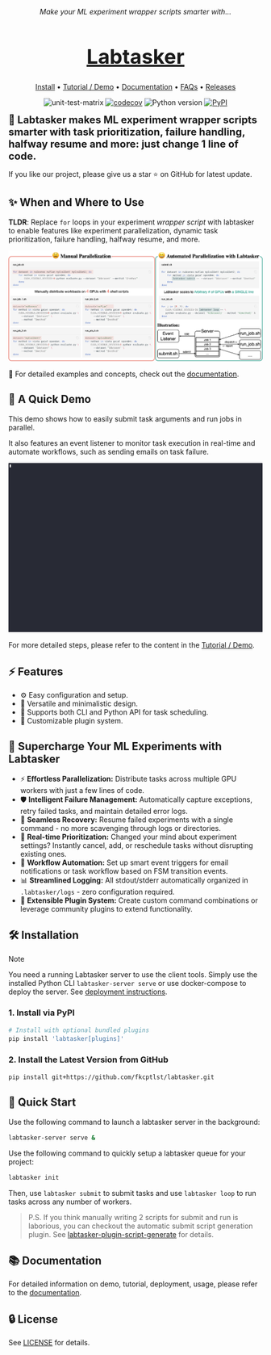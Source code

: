<p align="center"><em>Make your ML experiment wrapper scripts smarter with...</em></p>
<h1 align="center" style="font-size: 40px;"> <a href="">Labtasker</a></h1>
<p align="center"><a href="https://fkcptlst.github.io/labtasker/latest/install/install/">Install</a> • <a href="https://fkcptlst.github.io/labtasker/latest/guide/basic/">Tutorial / Demo</a> • <a href="https://fkcptlst.github.io/labtasker/latest/">Documentation</a> • <a href="https://fkcptlst.github.io/labtasker/latest/faq/">FAQs</a> • <a href="https://github.com/fkcptlst/labtasker/releases">Releases</a></p>

<p align="center">
  <img src="https://github.com/fkcptlst/labtasker/actions/workflows/unit-test-matrix.yml/badge.svg" alt="unit-test-matrix" />
  <a href="https://codecov.io/gh/fkcptlst/labtasker"><img src="https://codecov.io/gh/fkcptlst/labtasker/graph/badge.svg?token=KQFBV3QRPY" alt="codecov" /></a>
  <img src="https://img.shields.io/badge/Python-3.8%20|%203.9%20|%203.10%20|%203.11%20|%203.12%20|%203.13-blue" alt="Python version" />
  <a href="https://pypi.org/project/labtasker/"><img src="https://img.shields.io/pypi/v/labtasker" alt="PyPI" /></a>
</p>


**<span style="font-size: 20px;"> 🌟 Labtasker makes ML experiment wrapper scripts smarter with task prioritization,
failure handling, halfway resume and more: just change 1 line of code.</span>**

If you like our project, please give us a star ⭐ on GitHub for latest update.

## ✨ When and Where to Use

**TLDR**: Replace `for` loops in your experiment *wrapper script* with labtasker to enable features like experiment
parallelization, dynamic task prioritization, failure handling, halfway resume, and more.

![comparison](docs/docs/assets/comparison.png)

🐳 For detailed examples and concepts, check out the [documentation](https://fkcptlst.github.io/labtasker/).

## 🧪️ A Quick Demo

This demo shows how to easily submit task arguments and run jobs in parallel.

It also features an event listener to monitor task execution in real-time and automate workflows,
such as sending emails on task failure.

![demo](docs/docs/assets/gifs/demo.gif)

For more detailed steps, please refer to the content in
the [Tutorial / Demo](https://fkcptlst.github.io/labtasker/latest/guide/basic/).

## ⚡️ Features

- ⚙️ Easy configuration and setup.
- 🧩 Versatile and minimalistic design.
- 🔄 Supports both CLI and Python API for task scheduling.
- 🔌 Customizable plugin system.

## 🔮 Supercharge Your ML Experiments with Labtasker

- ⚡️ **Effortless Parallelization:** Distribute tasks across multiple GPU workers with just a few lines of code.
- 🛡️ **Intelligent Failure Management:** Automatically capture exceptions, retry failed tasks, and maintain detailed
  error logs.
- 🔄 **Seamless Recovery:** Resume failed experiments with a single command - no more scavenging through logs or
  directories.
- 🎯 **Real-time Prioritization:** Changed your mind about experiment settings? Instantly cancel, add, or reschedule
  tasks without disrupting existing ones.
- 🤖 **Workflow Automation:** Set up smart event triggers for email notifications or task workflow based on FSM
  transition events.
- 📊 **Streamlined Logging:** All stdout/stderr automatically organized in `.labtasker/logs` - zero configuration
  required.
- 🧩 **Extensible Plugin System:** Create custom command combinations or leverage community plugins to extend
  functionality.

## 🛠️ Installation

> [!NOTE]
> You need a running Labtasker server to use the client tools.
> Simply use the installed Python CLI `labtasker-server serve` or use docker-compose to deploy the server.
> See [deployment instructions](https://fkcptlst.github.io/labtasker/latest/install/deployment/).

### 1. Install via PyPI

```bash
# Install with optional bundled plugins
pip install 'labtasker[plugins]'
```

### 2. Install the Latest Version from GitHub

```bash
pip install git+https://github.com/fkcptlst/labtasker.git
```

## 🚀 Quick Start

Use the following command to launch a labtasker server in the background:

```bash
labtasker-server serve &
```

Use the following command to quickly setup a labtasker queue for your project:

```bash
labtasker init
```

Then, use `labtasker submit` to submit tasks and use `labtasker loop` to run tasks across any number of workers.

> P.S. If you think manually writing 2 scripts for submit and run is laborious, you can checkout the automatic submit
> script generation plugin.
> See [labtasker-plugin-script-generate](https://github.com/fkcptlst/labtasker-plugin-script-generate) for details.

## 📚 Documentation

For detailed information on demo, tutorial, deployment, usage, please refer to
the [documentation](https://fkcptlst.github.io/labtasker/).

## 🔒 License

See [LICENSE](LICENSE) for details.
